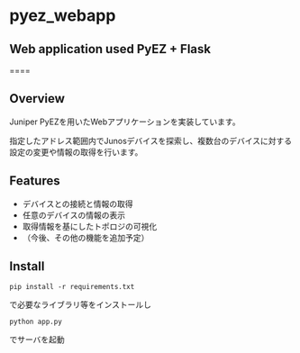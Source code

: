 # pyez_webapp

## Web application used PyEZ + Flask
====


## Overview
Juniper PyEZを用いたWebアプリケーションを実装しています。

指定したアドレス範囲内でJunosデバイスを探索し、複数台のデバイスに対する設定の変更や情報の取得を行います。


## Features
* デバイスとの接続と情報の取得
* 任意のデバイスの情報の表示
* 取得情報を基にしたトポロジの可視化
* （今後、その他の機能を追加予定）

## Install

`pip install -r requirements.txt`

で必要なライブラリ等をインストールし

`python app.py`

でサーバを起動



